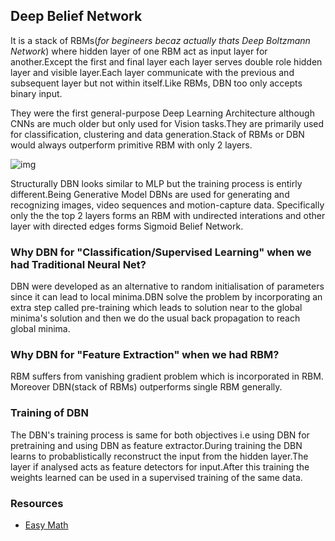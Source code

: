 ## Deep Belief Network

It is a stack of RBMs(<i>for begineers becaz actually thats Deep Boltzmann Network</i>) where hidden layer of one RBM act as input layer for another.Except the first and final layer each layer serves double role hidden layer and visible layer.Each layer communicate with the previous and subsequent layer but not within itself.Like RBMs, DBN too only accepts binary input.

They were the first general-purpose Deep Learning Architecture although CNNs are much older but only used for Vision tasks.They are primarily used for classification, clustering and data generation.Stack of RBMs or DBN would always outperform primitive RBM with only 2 layers.

![img](https://agollp.files.wordpress.com/2013/12/dbm.jpg)	

Structurally DBN looks similar to MLP but the training process is entirly different.Being Generative Model DBNs are used for generating and recognizing images, video sequences and motion-capture data.
Specifically only the the top 2 layers forms an RBM with undirected interations and other layer with directed edges forms Sigmoid Belief Network.

### Why DBN for "Classification/Supervised Learning" when we had Traditional Neural Net?

DBN were developed as an alternative to random initialisation of parameters since it can lead to local minima.DBN solve the problem by incorporating an extra step called pre-training which leads to solution near to the global minima's solution and then we do the usual back propagation to reach global minima.

### Why DBN for "Feature Extraction" when we had RBM?

RBM suffers from vanishing gradient problem which is incorporated in RBM. Moreover DBN(stack of RBMs) outperforms single RBM generally.	

### Training of DBN

The DBN's training process is same for both objectives i.e using DBN for pretraining and using DBN as feature extractor.During training the DBN learns to probablistically reconstruct the input from the hidden layer.The layer if analysed acts as feature detectors for input.After this training the weights learned can be used in a supervised training of the same data.

### Resources
* [Easy Math](https://scholarpedia.org/article/Deep_belief_networks)

